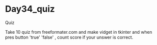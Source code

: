 # Day34_quiz
Quiz

Take 10 quiz from freeformater.com and make vidget in tkinter and when pres button 'true'  'false' , count score if your unswer is correct.
